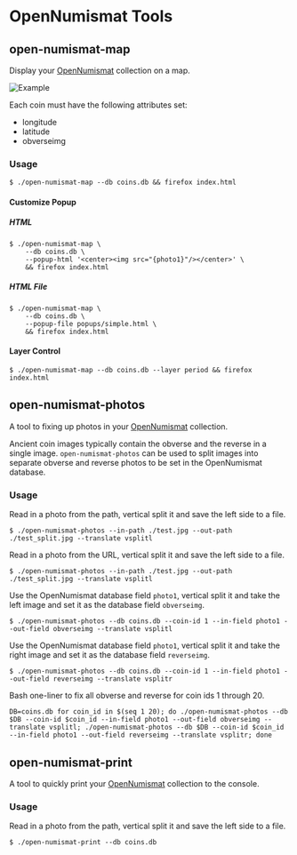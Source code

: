 # OpenNumismat Tools

## open-numismat-map

Display your [OpenNumismat](https://github.com/OpenNumismat) collection on a map.

![Example](./img/example.png "Example")

Each coin must have the following attributes set:

- longitude
- latitude
- obverseimg

### Usage

```
$ ./open-numismat-map --db coins.db && firefox index.html 
```

#### Customize Popup

##### HTML

```
$ ./open-numismat-map \
    --db coins.db \
    --popup-html '<center><img src="{photo1}"/></center>' \
    && firefox index.html
```

##### HTML File

```
$ ./open-numismat-map \
    --db coins.db \
    --popup-file popups/simple.html \
    && firefox index.html
```

#### Layer Control

```
$ ./open-numismat-map --db coins.db --layer period && firefox index.html
```

## open-numismat-photos

A tool to fixing up photos in your [OpenNumismat](https://github.com/OpenNumismat) collection.

Ancient coin images typically contain the obverse and the reverse in a single image. `open-numismat-photos` can be used to split images into separate obverse and reverse photos to be set in the OpenNumismat database.

### Usage

Read in a photo from the path, vertical split it and save the left side to a file.

```
$ ./open-numismat-photos --in-path ./test.jpg --out-path ./test_split.jpg --translate vsplitl
```

Read in a photo from the URL, vertical split it and save the left side to a file.

```
$ ./open-numismat-photos --in-path ./test.jpg --out-path ./test_split.jpg --translate vsplitl
```

Use the OpenNumismat database field `photo1`, vertical split it and take the left image and set it as the database field `obverseimg`.

```
$ ./open-numismat-photos --db coins.db --coin-id 1 --in-field photo1 --out-field obverseimg --translate vsplitl
```

Use the OpenNumismat database field `photo1`, vertical split it and take the right image and set it as the database field `reverseimg`.

```
$ ./open-numismat-photos --db coins.db --coin-id 1 --in-field photo1 --out-field reverseimg --translate vsplitr
```

Bash one-liner to fix all obverse and reverse for coin ids 1 through 20.

```
DB=coins.db for coin_id in $(seq 1 20); do ./open-numismat-photos --db $DB --coin-id $coin_id --in-field photo1 --out-field obverseimg --translate vsplitl; ./open-numismat-photos --db $DB --coin-id $coin_id --in-field photo1 --out-field reverseimg --translate vsplitr; done
```

## open-numismat-print

A tool to quickly print your [OpenNumismat](https://github.com/OpenNumismat) collection to the console.

### Usage

Read in a photo from the path, vertical split it and save the left side to a file.

```
$ ./open-numismat-print --db coins.db
```
